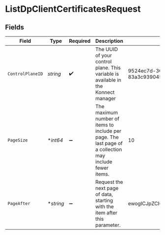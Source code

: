# ListDpClientCertificatesRequest


## Fields

| Field                                                                                                   | Type                                                                                                    | Required                                                                                                | Description                                                                                             | Example                                                                                                 |
| ------------------------------------------------------------------------------------------------------- | ------------------------------------------------------------------------------------------------------- | ------------------------------------------------------------------------------------------------------- | ------------------------------------------------------------------------------------------------------- | ------------------------------------------------------------------------------------------------------- |
| `ControlPlaneID`                                                                                        | *string*                                                                                                | :heavy_check_mark:                                                                                      | The UUID of your control plane. This variable is available in the Konnect manager                       | 9524ec7d-36d9-465d-a8c5-83a3c9390458                                                                    |
| `PageSize`                                                                                              | **int64*                                                                                                | :heavy_minus_sign:                                                                                      | The maximum number of items to include per page. The last page of a collection may include fewer items. | 10                                                                                                      |
| `PageAfter`                                                                                             | **string*                                                                                               | :heavy_minus_sign:                                                                                      | Request the next page of data, starting with the item after this parameter.                             | ewogICJpZCI6ICJoZWxsbyB3b3JsZCIKfQ                                                                      |